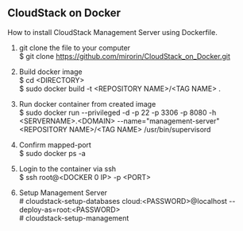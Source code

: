 CloudStack on Docker
--------------------

How to install CloudStack Management Server using Dockerfile.

1. git clone the file to your computer  
    $ git clone https://github.com/mirorin/CloudStack_on_Docker.git

2. Build docker image  
    $ cd \<DIRECTORY\>    
    $ sudo docker build -t \<REPOSITORY NAME\>/\<TAG NAME\> .

3. Run docker container from created image  
    $ sudo docker run --privileged -d -p 22 -p 3306 -p 8080 -h \<SERVERNAME\>.\<DOMAIN\> --name="management-server" \<REPOSITORY NAME\>/\<TAG NAME\> /usr/bin/supervisord

4. Confirm mapped-port  
    $ sudo docker ps -a

5. Login to the container via ssh  
    $ ssh root@\<DOCKER 0 IP\> -p \<PORT\>

6. Setup Management Server  
    \# cloudstack-setup-databases cloud:\<PASSWORD\>@localhost --deploy-as=root:\<PASSWORD\>  
    \# cloudstack-setup-management

